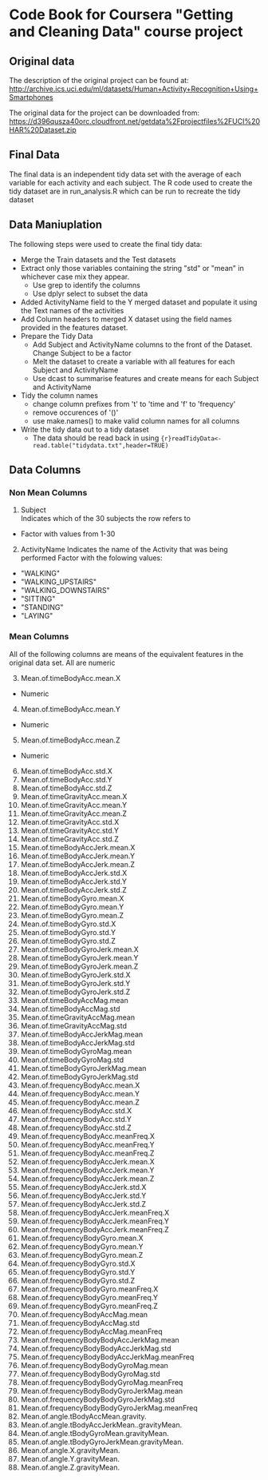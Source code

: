 # Code Book for Coursera "Getting and Cleaning Data" course project

## Original data
The description of the original project can be found at:
http://archive.ics.uci.edu/ml/datasets/Human+Activity+Recognition+Using+Smartphones

The original data for the project can be downloaded from:
https://d396qusza40orc.cloudfront.net/getdata%2Fprojectfiles%2FUCI%20HAR%20Dataset.zip

## Final Data
The final data is an independent tidy data set with the average of each variable for each activity and each subject.
The R code used to create the tidy dataset are in run_analysis.R which can be run to recreate the tidy dataset

## Data Maniuplation
The following steps were used to create the final tidy data:
* Merge the Train datasets and the Test datasets
* Extract only those variables containing the string "std" or "mean" in whichever case mix they appear.
  * Use grep to identify the columns
  * Use dplyr select to subset the data
* Added ActivityName field to the Y merged dataset and populate it using the Text names of the activities
* Add Column headers to merged X dataset using the field names provided in the features dataset.
* Prepare the Tidy Data
  * Add Subject and ActivityName columns to the front of the Dataset. Change Subject to be a factor
  * Melt the dataset to create a variable with all features for each Subject and ActivityName
  * Use dcast to summarise features and create means for each Subject and ActivityName
* Tidy the column names
  * change column prefixes from 't' to 'time and 'f' to 'frequency'
  * remove occurences of '()'
  * use make.names() to make valid column names for all columns
* Write the tidy data out to a tidy dataset
  * The data should be read back in using  ```{r}readTidyData<-read.table("tidydata.txt",header=TRUE)```

## Data Columns
### Non Mean Columns

1. Subject   
        Indicates which of the 30 subjects the row refers to
  * Factor with values from  1-30 
2. ActivityName
        Indicates the name of the Activity that was being performed
        Factor with the folowing values:
  * "WALKING"
  * "WALKING_UPSTAIRS"
  * "WALKING_DOWNSTAIRS"
  * "SITTING"
  * "STANDING"
  * "LAYING"
### Mean Columns
All of the following columns are means of the equivalent features in the original data set. All are numeric

3. Mean.of.timeBodyAcc.mean.X
  * Numeric
4. Mean.of.timeBodyAcc.mean.Y                   
  * Numeric
5. Mean.of.timeBodyAcc.mean.Z                   
  * Numeric
6. Mean.of.timeBodyAcc.std.X                    
7. Mean.of.timeBodyAcc.std.Y                    
8. Mean.of.timeBodyAcc.std.Z                    
9. Mean.of.timeGravityAcc.mean.X                
10. Mean.of.timeGravityAcc.mean.Y                
11. Mean.of.timeGravityAcc.mean.Z                
12. Mean.of.timeGravityAcc.std.X                 
13. Mean.of.timeGravityAcc.std.Y                 
14. Mean.of.timeGravityAcc.std.Z                 
15. Mean.of.timeBodyAccJerk.mean.X               
16. Mean.of.timeBodyAccJerk.mean.Y               
17. Mean.of.timeBodyAccJerk.mean.Z               
18. Mean.of.timeBodyAccJerk.std.X                
19. Mean.of.timeBodyAccJerk.std.Y                
20. Mean.of.timeBodyAccJerk.std.Z                
21. Mean.of.timeBodyGyro.mean.X                  
22. Mean.of.timeBodyGyro.mean.Y                  
23. Mean.of.timeBodyGyro.mean.Z                  
24. Mean.of.timeBodyGyro.std.X                   
25. Mean.of.timeBodyGyro.std.Y                   
26. Mean.of.timeBodyGyro.std.Z                   
27. Mean.of.timeBodyGyroJerk.mean.X              
28. Mean.of.timeBodyGyroJerk.mean.Y              
29. Mean.of.timeBodyGyroJerk.mean.Z              
30. Mean.of.timeBodyGyroJerk.std.X               
31. Mean.of.timeBodyGyroJerk.std.Y               
32. Mean.of.timeBodyGyroJerk.std.Z               
33. Mean.of.timeBodyAccMag.mean                  
34. Mean.of.timeBodyAccMag.std                   
35. Mean.of.timeGravityAccMag.mean               
36. Mean.of.timeGravityAccMag.std                
37. Mean.of.timeBodyAccJerkMag.mean              
38. Mean.of.timeBodyAccJerkMag.std               
39. Mean.of.timeBodyGyroMag.mean                 
40. Mean.of.timeBodyGyroMag.std                  
41. Mean.of.timeBodyGyroJerkMag.mean             
42. Mean.of.timeBodyGyroJerkMag.std              
43. Mean.of.frequencyBodyAcc.mean.X              
44. Mean.of.frequencyBodyAcc.mean.Y              
45. Mean.of.frequencyBodyAcc.mean.Z              
46. Mean.of.frequencyBodyAcc.std.X               
47. Mean.of.frequencyBodyAcc.std.Y               
48. Mean.of.frequencyBodyAcc.std.Z               
49. Mean.of.frequencyBodyAcc.meanFreq.X          
50. Mean.of.frequencyBodyAcc.meanFreq.Y          
51. Mean.of.frequencyBodyAcc.meanFreq.Z          
52. Mean.of.frequencyBodyAccJerk.mean.X          
53. Mean.of.frequencyBodyAccJerk.mean.Y          
54. Mean.of.frequencyBodyAccJerk.mean.Z          
55. Mean.of.frequencyBodyAccJerk.std.X           
56. Mean.of.frequencyBodyAccJerk.std.Y           
57. Mean.of.frequencyBodyAccJerk.std.Z           
58. Mean.of.frequencyBodyAccJerk.meanFreq.X      
59. Mean.of.frequencyBodyAccJerk.meanFreq.Y      
60. Mean.of.frequencyBodyAccJerk.meanFreq.Z      
61. Mean.of.frequencyBodyGyro.mean.X             
62. Mean.of.frequencyBodyGyro.mean.Y             
63. Mean.of.frequencyBodyGyro.mean.Z             
64. Mean.of.frequencyBodyGyro.std.X              
65. Mean.of.frequencyBodyGyro.std.Y              
66. Mean.of.frequencyBodyGyro.std.Z              
67. Mean.of.frequencyBodyGyro.meanFreq.X         
68. Mean.of.frequencyBodyGyro.meanFreq.Y         
69. Mean.of.frequencyBodyGyro.meanFreq.Z         
70. Mean.of.frequencyBodyAccMag.mean             
71. Mean.of.frequencyBodyAccMag.std              
72. Mean.of.frequencyBodyAccMag.meanFreq         
73. Mean.of.frequencyBodyBodyAccJerkMag.mean     
74. Mean.of.frequencyBodyBodyAccJerkMag.std      
75. Mean.of.frequencyBodyBodyAccJerkMag.meanFreq 
76. Mean.of.frequencyBodyBodyGyroMag.mean        
77. Mean.of.frequencyBodyBodyGyroMag.std         
78. Mean.of.frequencyBodyBodyGyroMag.meanFreq    
79. Mean.of.frequencyBodyBodyGyroJerkMag.mean    
80. Mean.of.frequencyBodyBodyGyroJerkMag.std     
81. Mean.of.frequencyBodyBodyGyroJerkMag.meanFreq
82. Mean.of.angle.tBodyAccMean.gravity.          
83. Mean.of.angle.tBodyAccJerkMean..gravityMean. 
84. Mean.of.angle.tBodyGyroMean.gravityMean.     
85. Mean.of.angle.tBodyGyroJerkMean.gravityMean. 
86. Mean.of.angle.X.gravityMean.                 
87. Mean.of.angle.Y.gravityMean.                 
88. Mean.of.angle.Z.gravityMean.